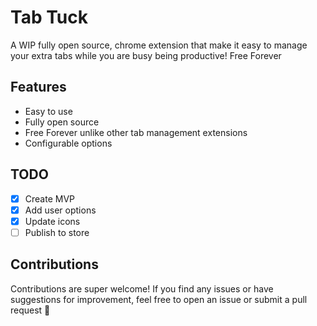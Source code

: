 # Tab Tuck

A WIP fully open source, chrome extension that make it easy to manage your extra tabs while you are busy being productive! Free Forever

## Features
- Easy to use
- Fully open source
- Free Forever unlike other tab management extensions
- Configurable options

## TODO

- [x] Create MVP
- [x] Add user options
- [x] Update icons
- [ ] Publish to store

## Contributions

Contributions are super welcome! If you find any issues or have suggestions for improvement, feel free to open an issue or submit a pull request 🤗
